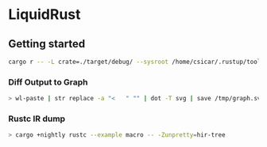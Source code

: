 # LiquidRust



## Getting started

```bash
cargo r -- -L crate=./target/debug/ --sysroot /home/csicar/.rustup/toolchains/nightly-2022-02-17-x86_64-unknown-linux-gnu ./verification/examples/macro.rs -o /tmp/macro
```

### Diff Output to Graph

```bash
> wl-paste | str replace -a "<   " "" | dot -T svg | save /tmp/graph.svg; firefox /tmp/graph.svg
```


### Rustc IR dump

```bash
> cargo +nightly rustc --example macro -- -Zunpretty=hir-tree
```